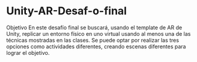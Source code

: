 # Unity-AR-Desaf-o-final
Objetivo En este desafío final se buscará, usando el template de AR de Unity, replicar un entorno físico en uno virtual usando al menos una de las técnicas mostradas en las clases. Se puede optar por realizar las tres opciones como actividades diferentes, creando escenas diferentes para lograr el objetivo.
